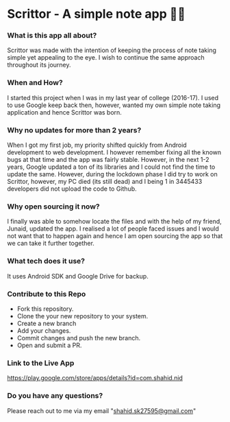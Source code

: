 # Scrittor - A simple note app 👋🏻

### What is this app all about?
Scrittor was made with the intention of keeping the process of note taking simple yet appealing to the eye. I wish to continue the same approach throughout its journey.

### When and How?
I started this project when I was in my last year of college (2016-17). I used to use Google keep back then, however, wanted my own simple note taking application and hence Scrittor was born.

### Why no updates for more than 2 years?
When I got my first job, my priority shifted quickly from Android development to web development. I however remember fixing all the known bugs at that time and the app was fairly stable. However, in the next 1-2 years, Google updated a ton of its libraries and I could not find the time to update the same. However, during the lockdown phase I did try to work on Scrittor, however, my PC died (its still dead) and I being 1 in 3445433 developers did not upload the code to Github. 

### Why open sourcing it now?
I finally was able to somehow locate the files and with the help of my friend, Junaid, updated the app. I realised a lot of people faced issues and I would not want that to happen again and hence I am open sourcing the app so that we can take it further together.

### What tech does it use?
It uses Android SDK and Google Drive for backup.

### Contribute to this Repo
- Fork this repository.
- Clone the your new repository to your system.
- Create a new branch
- Add your changes.
- Commit changes and push the new branch.
- Open and submit a PR.

### Link to the Live App
https://play.google.com/store/apps/details?id=com.shahid.nid

### Do you have any questions?
Please reach out to me via my email "shahid.sk27595@gmail.com"